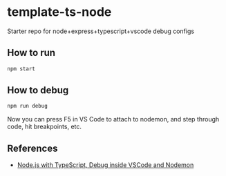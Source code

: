 # template-ts-node
Starter repo for node+express+typescript+vscode debug configs

## How to run

```sh
npm start
```

## How to debug

```sh
npm run debug
```

Now you can press F5 in VS Code to attach to nodemon, and step through code, hit breakpoints, etc.

## References

- [Node.js with TypeScript, Debug inside VSCode and Nodemon](https://dev.to/oieduardorabelo/nodejs-with-typescript-debug-inside-vscode-and-nodemon-23o7)